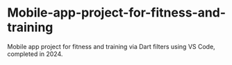 # Mobile-app-project-for-fitness-and-training
Mobile app project for fitness and training via Dart filters using VS Code, completed in 2024.
